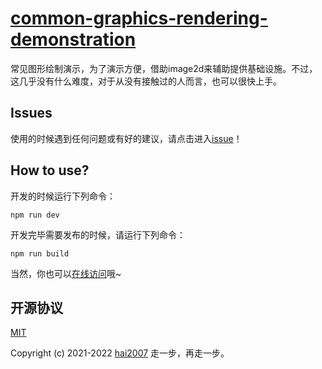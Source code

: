 # [common-graphics-rendering-demonstration](https://hai2007.github.io/common-graphics-rendering-demonstration)
常见图形绘制演示，为了演示方便，借助image2d来辅助提供基础设施。不过，这几乎没有什么难度，对于从没有接触过的人而言，也可以很快上手。

## Issues
使用的时候遇到任何问题或有好的建议，请点击进入[issue](https://github.com/hai2007/common-graphics-rendering-demonstration/issues)！

## How to use?

开发的时候运行下列命令：

```
npm run dev
```

开发完毕需要发布的时候，请运行下列命令：

```
npm run build
```

当然，你也可以[在线访问](https://hai2007.github.io/common-graphics-rendering-demonstration)哦~

开源协议
---------------------------------------
[MIT](https://github.com/hai2007/common-graphics-rendering-demonstration/blob/master/LICENSE)

Copyright (c) 2021-2022 [hai2007](https://hai2007.gitee.io/sweethome/) 走一步，再走一步。
